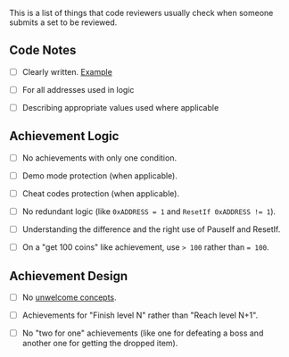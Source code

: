 This is a list of things that code reviewers usually check when someone submits a set to be reviewed.

## Code Notes

- [ ] Clearly written. [Example](https://i.imgur.com/y6VAiK1.png)

- [ ] For all addresses used in logic

- [ ] Describing appropriate values used where applicable


## Achievement Logic

- [ ] No achievements with only one condition.

- [ ] Demo mode protection (when applicable).

- [ ] Cheat codes protection (when applicable).

- [ ] No redundant logic (like `0xADDRESS = 1` and `ResetIf 0xADDRESS != 1`).

- [ ] Understanding the difference and the right use of PauseIf and ResetIf.

- [ ] On a "get 100 coins" like achievement, use `> 100` rather than `= 100`.


## Achievement Design

- [ ] No [unwelcome concepts](https://github.com/RetroAchievements/docs/wiki/Developers-Code-of-Conduct#unwelcome-concepts).

- [ ] Achievements for "Finish level N" rather than "Reach level N+1".

- [ ] No "two for one" achievements (like one for defeating a boss and another one for getting the dropped item).

